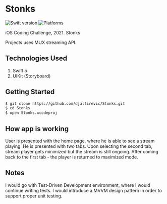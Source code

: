 # Stonks
![Swift version](https://img.shields.io/badge/swift-5.0-orange.svg)
![Platforms](https://img.shields.io/badge/platforms-iOS%20-lightgrey.svg)

iOS Coding Challenge, 2021. Stonks

Projects uses MUX streaming API.

## Technologies Used

1. Swift 5
2. UIKit (Storyboard)


## Getting Started

```bash
$ git clone https://github.com/djalfirevic/Stonks.git
$ cd Stonks
$ open Stonks.xcodeproj
```

## How app is working

User is presented with the home page, where he is able to see a stream playing. He is presented with two tabs. Upon selecting the second tab, stream player gets minimized but the stream is still ongoing. After coming back to the first tab - the player is returned to maximized mode.

## Notes

I would go with Test-Driven Development environment, where I would continue writing tests.
I would introduce a MVVM design pattern in order to support proper unit testing.
